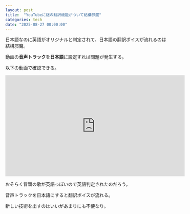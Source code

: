 ```yaml
---
layout: post
title:  "YouTubeに謎の翻訳機能がついて結構邪魔"
categories: tech
date: "2025-08-27 00:00:00"
---
```


日本語なのに英語がオリジナルと判定されて、日本語の翻訳ボイスが流れるのは結構邪魔。

動画の**音声トラック**を**日本語**に設定すれば問題が発生する。

以下の動画で確認できる。

<iframe width="560" height="315" src="https://www.youtube.com/embed/hRr7rAgbGy8?si=hmlC7PwequurM76W" title="YouTube video player" frameborder="0" allow="accelerometer; autoplay; clipboard-write; encrypted-media; gyroscope; picture-in-picture; web-share" referrerpolicy="strict-origin-when-cross-origin" allowfullscreen></iframe>

おそらく冒頭の歌が英語っぽいので英語判定されたのだろう。

音声トラックを日本語にすると翻訳ボイスが流れる。

新しい技術を出すのはいいがあまりにも不便なり。
